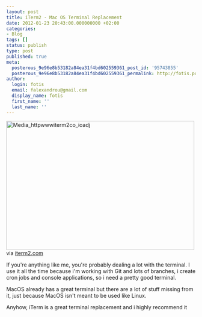 ```yaml
---
layout: post
title: iTerm2 - Mac OS Terminal Replacement
date: 2012-01-23 20:43:00.000000000 +02:00
categories:
- Blog
tags: []
status: publish
type: post
published: true
meta:
  posterous_9e96e8b53182a84ea31f4bd602559361_post_id: '95743855'
  posterous_9e96e8b53182a84ea31f4bd602559361_permalink: http://fotis.posterous.com/iterm2-mac-os-terminal-replacement
author:
  login: fotis
  email: falexandrou@gmail.com
  display_name: fotis
  first_name: ''
  last_name: ''
---
```


<div class="posterous_bookmarklet_entry">
<div class="p_embed p_image_embed">
<a href="http://www.redmark.gr/wp-content/uploads/2012/01/media_httpwwwiterm2co_ioAdj.png.scaled1000.png"><img alt="Media_httpwwwiterm2co_ioadj" height="343" src="http://www.redmark.gr/wp-content/uploads/2012/01/media_httpwwwiterm2co_ioAdj.png.scaled1000-300x205.png" width="500" /></a>
</div>
<div class="posterous_quote_citation">via <a href="http://www.iterm2.com/#/section/home">iterm2.com</a></div>
<p>If you're anything like me, you're probably dealing a lot with the terminal. I use it all the time because i'm working with Git and lots of branches, i create cron jobs and console applications, so i need a pretty good terminal.</p>
<p>MacOS already has a great terminal but there are a lot of stuff missing from it, just because MacOS isn't meant to be used like Linux.</p>
<p>Anyhow, iTerm is a great terminal replacement and i highly recommend it</p>
</div>
